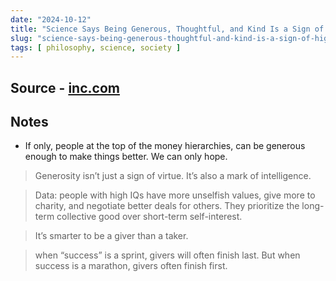 ```yaml
---
date: "2024-10-12"
title: "Science Says Being Generous, Thoughtful, and Kind Is a Sign of High Intelligence"
slug: "science-says-being-generous-thoughtful-and-kind-is-a-sign-of-high-intelligence"
tags: [ philosophy, science, society ]
---
```




## Source - [inc.com][1]

## Notes

* If only, people at the top of the money hierarchies, can be generous enough to make things better. We can only hope.

> Generosity isn’t just a sign of virtue. It’s also a mark of intelligence.

> Data: people with high IQs have more unselfish values, give more to charity, and negotiate better deals for others. They prioritize the long-term collective good over short-term self-interest.

> It’s smarter to be a giver than a taker.

> when “success” is a sprint, givers will often finish last. But when success is a marathon, givers often finish first.



  [1]: https://www.inc.com/jeff-haden/science-says-being-generous-thoughtful-and-kind-is-a-sign-of-high-intelligence-organizational-psychologist-adam-grant-agrees/90985740
